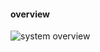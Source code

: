 #### overview

![system overview](http://www.plantuml.com/plantuml/proxy?cache=no&src=https://raw.githubusercontent.com/yangchongduo/summary/master/overview.uml)